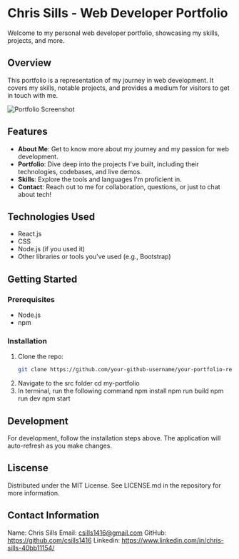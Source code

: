 # Chris Sills - Web Developer Portfolio

Welcome to my personal web developer portfolio, showcasing my skills, projects, and more.

## Overview

This portfolio is a representation of my journey in web development. It covers my skills, notable projects, and provides a medium for visitors to get in touch with me.

![Portfolio Screenshot](path-to-screenshot-of-your-portfolio.jpg)

## Features

- **About Me**: Get to know more about my journey and my passion for web development.
- **Portfolio**: Dive deep into the projects I've built, including their technologies, codebases, and live demos.
- **Skills**: Explore the tools and languages I'm proficient in.
- **Contact**: Reach out to me for collaboration, questions, or just to chat about tech!

## Technologies Used

- React.js
- CSS
- Node.js (if you used it)
- Other libraries or tools you've used (e.g., Bootstrap)

## Getting Started

### Prerequisites

- Node.js
- npm

### Installation

1. Clone the repo:
   ```sh
   git clone https://github.com/your-github-username/your-portfolio-repo-name.git
2. Navigate to the src folder
   cd my-portfolio
3. In terminal, run the following command
   npm install
   npm run build
   npm run dev
   npm start

## Development

For development, follow the installation steps above. The application will auto-refresh as you make changes.

## Liscense

Distributed under the MIT License. See LICENSE.md in the repository for more information.

## Contact Information

Name: Chris Sills
Email: csills1416@gmail.com
GitHub: https://github.com/csills1416
Linkedin: https://www.linkedin.com/in/chris-sills-40bb11154/